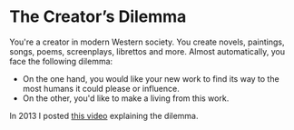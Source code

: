 # The Creator’s Dilemma

You're a creator in modern Western society. You create novels, paintings, songs, poems, screenplays, librettos and more. Almost automatically, you face the following dilemma:

- On the one hand, you would like your new work to find its way to the most humans it could please or influence. 
- On the other, you'd like to make a living from this work. 



In 2013 I posted [this video](https://www.youtube.com/watch?v=H2kQx4P7g08) explaining the dilemma. 

